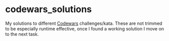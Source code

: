 # codewars_solutions
My solutions to different [Codewars](https://codewars.com) challenges/kata.
These are not trimmed to be especially runtime effective, once I found a working solution I move on to the next task.
